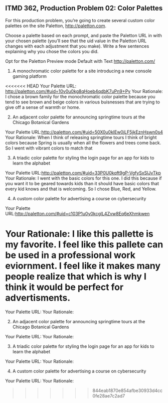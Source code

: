 ## ITMD 362, Production Problem 02: Color Palettes

For this production problem, you’re going to create several custom color palettes on the site
Paletton, http://paletton.com.

Choose a palette based on each prompt, and paste the Paletton URL in with your chosen palette
(you’ll see that the uid value in the Paletton URL changes with each adjustment that you make).
Write a few sentences explaining why you chose the colors you did.

Opt for the Paletton Preview mode Default with Text http://paletton.com/

1. A monochromatic color palette for a site introducing a new console gaming platform

<<<<<<< HEAD
Your Palette URL: http://paletton.com/#uid=10v0u0kg8qHoeb4qdbK7uPn9+Py
Your Rationale: I chose a brown family for the monochromatic color palette because you tend to see brown and beige colors in various buisnesses that are trying to give off a sense of warmth or home.

2. An adjacent color palette for announcing springtime tours at the Chicago Botanical Gardens

Your Palette URL:http://paletton.com/#uid=50X0u0klEw0jLF5jkEznHswn0s4
Your Rationale: When I think of releasing springtime tours I think of bright colors because Spring is usually when all the flowers and trees come back. So I went with vibrant colors to match that

3. A triadic color palette for styling the login page for an app for kids to learn the alphabet

Your Palette URL:http://paletton.com/#uid=33P0U0kqft9gP-VgfySxSlJvTkp
Your Rationale: I went with the basic colors for this one. I did this because if you want it to be geared towards kids than it should have basic colors that every kid knows and that is welcoming. So I chose Blue, Red, and Yellow.

4. A custom color palette for advertising a course on cybersecurity

Your Palette URL:http://paletton.com/#uid=c103P1u0y0kcglL4Zvw8Eq6eXhmkwen

Your Rationale: I like this pallette is my favorite. I feel like this pallete can be used in a professional work eviornment. I feel like it makes many people realize that which is why I think it would be perfect for advertisments. 
=======
Your Palette URL:
Your Rationale:

2. An adjacent color palette for announcing springtime tours at the Chicago Botanical Gardens

Your Palette URL:
Your Rationale:

3. A triadic color palette for styling the login page for an app for kids to learn the alphabet

Your Palette URL:
Your Rationale:

4. A custom color palette for advertising a course on cybersecurity

Your Palette URL:
Your Rationale:
>>>>>>> 844eab1870e854afbe30933d4cc0fe28ae7c2ad7
